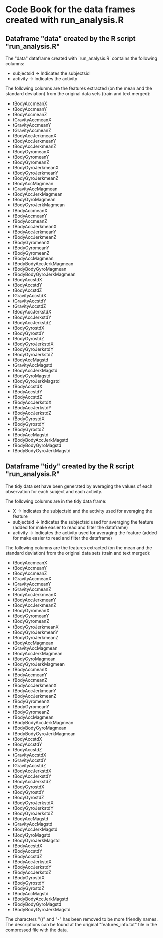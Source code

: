 # Code Book for the data frames created with run_analysis.R

## Dataframe "data" created by the R script "run_analysis.R"
The "data" dataframe created with ´run_analysis.R´ contains the following columns:
* subjectsid			-> Indicates the subjectsid 
* activity				-> Indicates the activity 

The following columns are the features extracted (on the mean and the standard deviation) from the original data sets (train and text merged):

* tBodyAccmeanX
* tBodyAccmeanY
* tBodyAccmeanZ
* tGravityAccmeanX
* tGravityAccmeanY
* tGravityAccmeanZ
* tBodyAccJerkmeanX
* tBodyAccJerkmeanY
* tBodyAccJerkmeanZ
* tBodyGyromeanX
* tBodyGyromeanY
* tBodyGyromeanZ
* tBodyGyroJerkmeanX
* tBodyGyroJerkmeanY
* tBodyGyroJerkmeanZ
* tBodyAccMagmean
* tGravityAccMagmean
* tBodyAccJerkMagmean
* tBodyGyroMagmean
* tBodyGyroJerkMagmean
* fBodyAccmeanX
* fBodyAccmeanY
* fBodyAccmeanZ
* fBodyAccJerkmeanX
* fBodyAccJerkmeanY
* fBodyAccJerkmeanZ
* fBodyGyromeanX
* fBodyGyromeanY
* fBodyGyromeanZ
* fBodyAccMagmean
* fBodyBodyAccJerkMagmean
* fBodyBodyGyroMagmean
* fBodyBodyGyroJerkMagmean
* tBodyAccstdX
* tBodyAccstdY
* tBodyAccstdZ
* tGravityAccstdX
* tGravityAccstdY
* tGravityAccstdZ
* tBodyAccJerkstdX
* tBodyAccJerkstdY
* tBodyAccJerkstdZ
* tBodyGyrostdX
* tBodyGyrostdY
* tBodyGyrostdZ
* tBodyGyroJerkstdX
* tBodyGyroJerkstdY
* tBodyGyroJerkstdZ
* tBodyAccMagstd
* tGravityAccMagstd
* tBodyAccJerkMagstd
* tBodyGyroMagstd
* tBodyGyroJerkMagstd
* fBodyAccstdX
* fBodyAccstdY
* fBodyAccstdZ
* fBodyAccJerkstdX
* fBodyAccJerkstdY
* fBodyAccJerkstdZ
* fBodyGyrostdX
* fBodyGyrostdY
* fBodyGyrostdZ
* fBodyAccMagstd
* fBodyBodyAccJerkMagstd
* fBodyBodyGyroMagstd
* fBodyBodyGyroJerkMagstd

## Dataframe "tidy" created by the R script "run_analysis.R"
The tidy data set have been generated by averaging the values of each observation for each subject and each activity. 

The following columns are in the tidy data frame:
* X						-> Indicates the subjectsid and the activity used for averaging the feature
* subjectsid			-> Indicates the subjectsid used for averaging the feature (added for make easier to read and filter the dataframe)
* activity				-> Indicates the activity used for averaging the feature (added for make easier to read and filter the dataframe)

The following columns are the features extracted (on the mean and the standard deviation) from the original data sets (train and text merged):

* tBodyAccmeanX
* tBodyAccmeanY
* tBodyAccmeanZ
* tGravityAccmeanX
* tGravityAccmeanY
* tGravityAccmeanZ
* tBodyAccJerkmeanX
* tBodyAccJerkmeanY
* tBodyAccJerkmeanZ
* tBodyGyromeanX
* tBodyGyromeanY
* tBodyGyromeanZ
* tBodyGyroJerkmeanX
* tBodyGyroJerkmeanY
* tBodyGyroJerkmeanZ
* tBodyAccMagmean
* tGravityAccMagmean
* tBodyAccJerkMagmean
* tBodyGyroMagmean
* tBodyGyroJerkMagmean
* fBodyAccmeanX
* fBodyAccmeanY
* fBodyAccmeanZ
* fBodyAccJerkmeanX
* fBodyAccJerkmeanY
* fBodyAccJerkmeanZ
* fBodyGyromeanX
* fBodyGyromeanY
* fBodyGyromeanZ
* fBodyAccMagmean
* fBodyBodyAccJerkMagmean
* fBodyBodyGyroMagmean
* fBodyBodyGyroJerkMagmean
* tBodyAccstdX
* tBodyAccstdY
* tBodyAccstdZ
* tGravityAccstdX
* tGravityAccstdY
* tGravityAccstdZ
* tBodyAccJerkstdX
* tBodyAccJerkstdY
* tBodyAccJerkstdZ
* tBodyGyrostdX
* tBodyGyrostdY
* tBodyGyrostdZ
* tBodyGyroJerkstdX
* tBodyGyroJerkstdY
* tBodyGyroJerkstdZ
* tBodyAccMagstd
* tGravityAccMagstd
* tBodyAccJerkMagstd
* tBodyGyroMagstd
* tBodyGyroJerkMagstd
* fBodyAccstdX
* fBodyAccstdY
* fBodyAccstdZ
* fBodyAccJerkstdX
* fBodyAccJerkstdY
* fBodyAccJerkstdZ
* fBodyGyrostdX
* fBodyGyrostdY
* fBodyGyrostdZ
* fBodyAccMagstd
* fBodyBodyAccJerkMagstd
* fBodyBodyGyroMagstd
* fBodyBodyGyroJerkMagstd

The characters "()" and "-" has been removed to be more friendly names. The descriptions can be found at the original "features_info.txt" file in the compressed file with the data.

